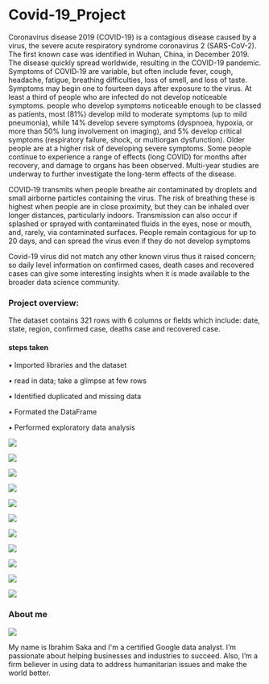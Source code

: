 # Covid-19_Project
  Coronavirus disease 2019 (COVID-19) is a contagious disease caused by a virus, the severe acute respiratory syndrome coronavirus 2 (SARS-CoV-2). The first known case was identified in Wuhan, China, in December 2019. The disease quickly spread worldwide, resulting in the COVID-19 pandemic. Symptoms of COVID‑19 are variable, but often include fever, cough, headache, fatigue, breathing difficulties, loss of smell, and loss of taste. Symptoms may begin one to fourteen days after exposure to the virus. At least a third of people who are infected do not develop noticeable symptoms. people who develop symptoms noticeable enough to be classed as patients, most (81%) develop mild to moderate symptoms (up to mild pneumonia), while 14% develop severe symptoms (dyspnoea, hypoxia, or more than 50% lung involvement on imaging), and 5% develop critical symptoms (respiratory failure, shock, or multiorgan dysfunction). Older people are at a higher risk of developing severe symptoms. Some people continue to experience a range of effects (long COVID) for months after recovery, and damage to organs has been observed. Multi-year studies are underway to further investigate the long-term effects of the disease.
  
 COVID‑19 transmits when people breathe air contaminated by droplets and small airborne particles containing the virus. The risk of breathing these is highest when people are in close proximity, but they can be inhaled over longer distances, particularly indoors. Transmission can also occur if splashed or sprayed with contaminated fluids in the eyes, nose or mouth, and, rarely, via contaminated surfaces. People remain contagious for up to 20 days, and can spread the virus even if they do not develop symptoms

Covid-19 virus did not match any other known virus thus it raised concern; so daily level information on confirmed cases, death cases and recovered cases can give some interesting insights when it is made available to the broader data science community.

### Project overview: 
The dataset contains 321 rows with 6 columns or fields which include: date, state, region, confirmed case, deaths case and recovered case.
#### steps  taken 
• Imported libraries and the dataset

•	read in data; take a glimpse at few rows

•	Identified  duplicated and missing data

• Formated the DataFrame

•	Performed exploratory data analysis 
 

![](/images/1.png)



![](https://github.com/Hiibee/Covid-19_Project/blob/main/images/2.png)



![](/images/3.png)


![](https://github.com/Hiibee/Covid-19_Project/blob/main/images/4.png)


![](https://github.com/Hiibee/Covid-19_Project/blob/main/images/5.1.png)



![](/images/6.png)

![](/images/7.png)

![](/images/8.png)

![](/images/9.png)

![](/images/10.png)

![](/images/11.png)



### About me

![](/images/pass.png)

My name is Ibrahim Saka and I'm a certified Google data analyst. I’m passionate about helping businesses and industries to succeed. Also, I’m a firm believer in using data to address humanitarian issues and make the world better.
